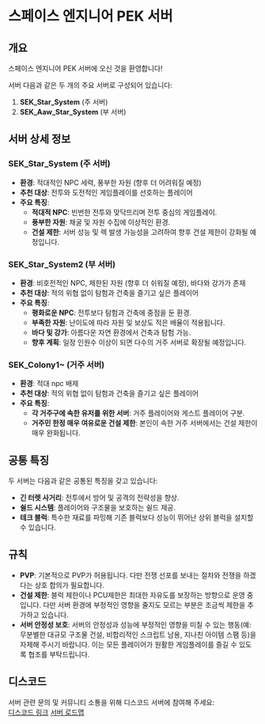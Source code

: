 # 스페이스 엔지니어 PEK 서버

## 개요

스페이스 엔지니어 PEK 서버에 오신 것을 환영합니다!

서버 다음과 같은 두 개의 주요 서버로 구성되어 있습니다:

1. **SEK_Star_System** (주 서버)
2. **SEK_Aaw_Star_System** (부 서버)




## 서버 상세 정보

### **SEK_Star_System** (주 서버)

- **환경**: 적대적인 NPC 세력, 풍부한 자원 (향후 더 어려워질 예정)
- **추천 대상**: 전투와 도전적인 게임플레이를 선호하는 플레이어
- **주요 특징**:
  - **적대적 NPC**: 빈번한 전투와 맞닥뜨리며 전투 중심의 게임플레이.
  - **풍부한 자원**: 채굴 및 자원 수집에 이상적인 환경.
  - **건설 제한**: 서버 성능 및 렉 발생 가능성을 고려하여 향후 건설 제한이 강화될 예정입니다.



### **SEK_Star_System2** (부 서버)

- **환경**: 비호전적인 NPC, 제한된 자원 (향후 더 쉬워질 예정), 바다와 강가가 존재
- **추천 대상**: 적의 위협 없이 탐험과 건축을 즐기고 싶은 플레이어
- **주요 특징**:
  - **평화로운 NPC**: 전투보다 탐험과 건축에 중점을 둔 환경.
  - **부족한 자원**: 난이도에 따라 자원 및 보상도 적은 배율이 적용됩니다.
  - **바다 및 강가**: 아름다운 자연 환경에서 건축과 탐험 가능.
  - **향후 계획**: 일정 인원수 이상이 되면 다수의 거주 서버로 확장될 예정입니다.
### **SEK_Colony1~** (거주 서버)

- **환경**: 적대 npc 배제
- **추천 대상**: 적의 위협 없이 탐험과 건축을 즐기고 싶은 플레이어
- **주요 특징**:
  - **각 거주구에 속한 유저를 위한 서버**: 거주 플레이어와 게스트 플레이어 구분.
  - **거주민 한정 매우 여유로운 건설 제한**: 본인이 속한 거주 서버에서는 건설 제한이 매우 완화됩니다.




## 공통 특징

두 서버는 다음과 같은 공통된 특징을 갖고 있습니다:

- **긴 터렛 사거리**: 전투에서 방어 및 공격의 전략성을 향상.
- **쉴드 시스템**: 플레이어와 구조물을 보호하는 쉴드 제공.
- **테크 블럭**: 특수한 재료를 파밍해 기존 블럭보다 성능이 뛰어난 상위 블럭을 설치할 수 있습니다.



## 규칙


- **PVP**: 기본적으로 PVP가 허용됩니다. 다만 전쟁 선포를 보내는 절차와 전쟁을 하겠다는 상호 합의가 필요합니다.
- **건설 제한**: 블럭 제한이나 PCU제한은 최대한 자유도를 보장하는 방향으로 운영 중입니다. 다만 서버 환경에 부정적인 영향을 줄지도 모르는 부분은 조금씩 제한을 추가하고 있습니다.
- **서버 안정성 보호**: 서버의 안정성과 성능에 부정적인 영향을 미칠 수 있는 행동(예: 무분별한 대규모 구조물 건설, 비합리적인 스크립트 남용, 지나친 아이템 스팸 등)을 자제해 주시기 바랍니다. 이는 모든 플레이어가 원활한 게임플레이를 즐길 수 있도록 협조를 부탁드립니다.



## 디스코드

서버 관련 문의 및 커뮤니티 소통을 위해 디스코드 서버에 참여해 주세요:  
[디스코드 링크](https://discord.gg/WJqeXfv6M9)
[서버 로드맵](https://successful-airboat-f57.notion.site/10575e0bd20580e5b476dd6cb2dcd47e?v=3955b1d0efc74980b8cb51a306cbaf71)
